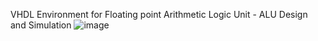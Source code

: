 VHDL Environment for Floating point Arithmetic Logic Unit - ALU Design and Simulation 
![image](https://github.com/AnhDuy0106/ALU8bit/assets/126902854/dc2600ae-eaf5-4518-8b17-8e973a70f5cc)
